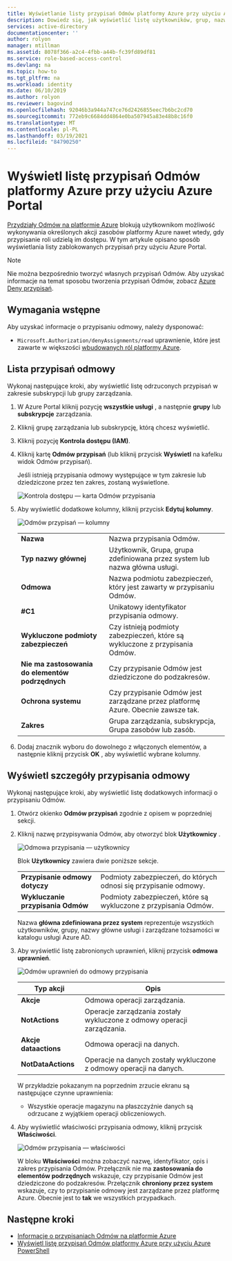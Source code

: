 ```yaml
---
title: Wyświetlanie listy przypisań Odmów platformy Azure przy użyciu Azure Portal — RBAC
description: Dowiedz się, jak wyświetlić listę użytkowników, grup, nazw podmiotów usługi i zarządzanych tożsamości, dla których odmówiono dostępu do określonych akcji zasobów platformy Azure w określonych zakresach przy użyciu Azure Portal i kontroli dostępu opartej na rolach (Azure RBAC).
services: active-directory
documentationcenter: ''
author: rolyon
manager: mtillman
ms.assetid: 8078f366-a2c4-4fbb-a44b-fc39fd89df81
ms.service: role-based-access-control
ms.devlang: na
ms.topic: how-to
ms.tgt_pltfrm: na
ms.workload: identity
ms.date: 06/10/2019
ms.author: rolyon
ms.reviewer: bagovind
ms.openlocfilehash: 92046b3a944a747ce76d2426855eec7b6bc2cd70
ms.sourcegitcommit: 772eb9c6684dd4864e0ba507945a83e48b8c16f0
ms.translationtype: MT
ms.contentlocale: pl-PL
ms.lasthandoff: 03/19/2021
ms.locfileid: "84790250"
---
```

# <a name="list-azure-deny-assignments-using-the-azure-portal"></a>Wyświetl listę przypisań Odmów platformy Azure przy użyciu Azure Portal

[Przydziały Odmów na platformie Azure](deny-assignments.md) blokują użytkownikom możliwość wykonywania określonych akcji zasobów platformy Azure nawet wtedy, gdy przypisanie roli udzielą im dostępu. W tym artykule opisano sposób wyświetlania listy zablokowanych przypisań przy użyciu Azure Portal.

> [!NOTE]
> Nie można bezpośrednio tworzyć własnych przypisań Odmów. Aby uzyskać informacje na temat sposobu tworzenia przypisań Odmów, zobacz [Azure Deny przypisań](deny-assignments.md).

## <a name="prerequisites"></a>Wymagania wstępne

Aby uzyskać informacje o przypisaniu odmowy, należy dysponować:

- `Microsoft.Authorization/denyAssignments/read` uprawnienie, które jest zawarte w większości [wbudowanych ról platformy Azure](built-in-roles.md).

## <a name="list-deny-assignments"></a>Lista przypisań odmowy

Wykonaj następujące kroki, aby wyświetlić listę odrzuconych przypisań w zakresie subskrypcji lub grupy zarządzania.

1. W Azure Portal kliknij pozycję **wszystkie usługi** , a następnie **grupy** lub **subskrypcje** zarządzania.

1. Kliknij grupę zarządzania lub subskrypcję, którą chcesz wyświetlić.

1. Kliknij pozycję **Kontrola dostępu (IAM)**.

1. Kliknij kartę **Odmów przypisań** (lub kliknij przycisk **Wyświetl** na kafelku widok Odmów przypisań).

    Jeśli istnieją przypisania odmowy występujące w tym zakresie lub dziedziczone przez ten zakres, zostaną wyświetlone.

    ![Kontrola dostępu — karta Odmów przypisania](./media/deny-assignments-portal/access-control-deny-assignments.png)

1. Aby wyświetlić dodatkowe kolumny, kliknij przycisk **Edytuj kolumny**.

    ![Odmów przypisań — kolumny](./media/deny-assignments-portal/deny-assignments-columns.png)

    |  |  |
    | --- | --- |
    | **Nazwa** | Nazwa przypisania Odmów. |
    | **Typ nazwy głównej** | Użytkownik, Grupa, grupa zdefiniowana przez system lub nazwa główna usługi. |
    | **Odmowa**  | Nazwa podmiotu zabezpieczeń, który jest zawarty w przypisaniu Odmów. |
    | **#C1** | Unikatowy identyfikator przypisania odmowy. |
    | **Wykluczone podmioty zabezpieczeń** | Czy istnieją podmioty zabezpieczeń, które są wykluczone z przypisania Odmów. |
    | **Nie ma zastosowania do elementów podrzędnych** | Czy przypisanie Odmów jest dziedziczone do podzakresów. |
    | **Ochrona systemu** | Czy przypisanie Odmów jest zarządzane przez platformę Azure. Obecnie zawsze tak. |
    | **Zakres** | Grupa zarządzania, subskrypcja, Grupa zasobów lub zasób. |

1. Dodaj znacznik wyboru do dowolnego z włączonych elementów, a następnie kliknij przycisk **OK** , aby wyświetlić wybrane kolumny.

## <a name="list-details-about-a-deny-assignment"></a>Wyświetl szczegóły przypisania odmowy

Wykonaj następujące kroki, aby wyświetlić listę dodatkowych informacji o przypisaniu Odmów.

1. Otwórz okienko **Odmów przypisań** zgodnie z opisem w poprzedniej sekcji.

1. Kliknij nazwę przypisywania Odmów, aby otworzyć blok **Użytkownicy** .

    ![Odmowa przypisania — użytkownicy](./media/deny-assignments-portal/deny-assignment-users.png)

    Blok **Użytkownicy** zawiera dwie poniższe sekcje.

    |  |  |
    | --- | --- |
    | **Przypisanie odmowy dotyczy**  | Podmioty zabezpieczeń, do których odnosi się przypisanie odmowy. |
    | **Wykluczanie przypisania Odmów** | Podmioty zabezpieczeń, które są wykluczone z przypisania Odmów. |

    Nazwa **główna zdefiniowana przez system** reprezentuje wszystkich użytkowników, grupy, nazwy główne usługi i zarządzane tożsamości w katalogu usługi Azure AD.

1. Aby wyświetlić listę zabronionych uprawnień, kliknij przycisk **odmowa uprawnień**.

    ![Odmów uprawnień do odmowy przypisania](./media/deny-assignments-portal/deny-assignment-denied-permissions.png)

    | Typ akcji | Opis |
    | --- | --- |
    | **Akcje**  | Odmowa operacji zarządzania. |
    | **NotActions** | Operacje zarządzania zostały wykluczone z odmowy operacji zarządzania. |
    | **Akcje dataactions**  | Odmowa operacji na danych. |
    | **NotDataActions** | Operacje na danych zostały wykluczone z odmowy operacji na danych. |

    W przykładzie pokazanym na poprzednim zrzucie ekranu są następujące czynne uprawnienia:

    - Wszystkie operacje magazynu na płaszczyźnie danych są odrzucane z wyjątkiem operacji obliczeniowych.

1. Aby wyświetlić właściwości przypisania odmowy, kliknij przycisk **Właściwości**.

    ![Odmów przypisania — właściwości](./media/deny-assignments-portal/deny-assignment-properties.png)

    W bloku **Właściwości** można zobaczyć nazwę, identyfikator, opis i zakres przypisania Odmów. Przełącznik nie ma **zastosowania do elementów podrzędnych** wskazuje, czy przypisanie Odmów jest dziedziczone do podzakresów. Przełącznik **chroniony przez system** wskazuje, czy to przypisanie odmowy jest zarządzane przez platformę Azure. Obecnie jest to **tak** we wszystkich przypadkach.

## <a name="next-steps"></a>Następne kroki

* [Informacje o przypisaniach Odmów na platformie Azure](deny-assignments.md)
* [Wyświetl listę przypisań Odmów platformy Azure przy użyciu Azure PowerShell](deny-assignments-powershell.md)
